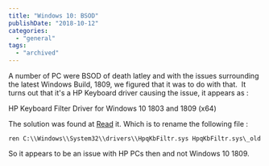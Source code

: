 ```yaml
---
title: "Windows 10: BSOD"
publishDate: "2018-10-12"
categories: 
  - "general"
tags:
  - "archived"
---
```


A number of PC were BSOD of death latley and with the issues surrounding the latest Windows Build, 1809, we figured that it was to do with that.  It turns out that it's a HP Keyboard driver causing the issue, it appears as :  
  
HP Keyboard Filter Driver for Windows 10 1803 and 1809 (x64)  
  
The solution was found at [Read](https://www.reddit.com/r/Windows10/comments/9n0bkw/one_of_these_quality_updates_can_cause_an/) it. Which is to rename the following file :  

```
ren C:\\Windows\\System32\\drivers\\HpqKbFiltr.sys HpqKbFiltr.sys\_old
```
  
So it appears to be an issue with HP PCs then and not Windows 10 1809.
